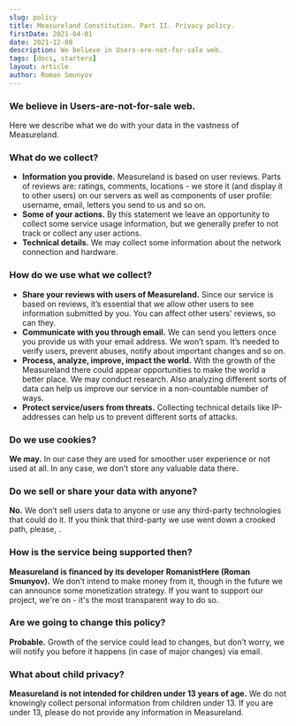 ```yaml
---
slug: policy
title: Measureland Constitution. Part II. Privacy policy.
firstDate: 2021-04-01
date: 2021-12-08
description: We believe in Users-are-not-for-sale web.
tags: [docs, starters]
layout: article
author: Roman Smunyov
---
```


<script>
    import TextLink from "$lib/components/ui-elements/TextLink.svelte";
    import Summary from "$lib/components/Article/Summary.svelte";
</script>

### We believe in Users-are-not-for-sale web.
Here we describe what we do with your data in the vastness of Measureland.

<Summary
    text="We are collecting and storing only the data you provide us with (plus a few technical things) and using within our service only. No selling."
/>

### What do we collect?
- **Information you provide.** Measureland is based on user reviews. Parts of reviews are: ratings, comments, locations - we store it (and display it to other users) on our servers as well as components of user profile: username, email, letters you send to us and so on.
- **Some of your actions.** By this statement we leave an opportunity to collect some service usage information, but we generally prefer to not track or collect any user actions. <TextLink href="../tutorial/#data-collection" blank={false} text="Learn more." />
- **Technical details.** We may collect some information about the network connection and hardware.

### How do we use what we collect?
- **Share your reviews with users of Measureland.** Since our service is based on reviews, it’s essential that we allow other users to see information submitted by you. You can affect other users' reviews, so can they.
- **Communicate with you through email.** We can send you letters once you provide us with your email address. We won’t spam. It’s needed to verify users, prevent abuses, notify about important changes and so on.
- **Process, analyze, improve, impact the world.** With the growth of the Measureland there could appear opportunities to make the world a better place. We may conduct research. Also analyzing different sorts of data can help us improve our service in a non-countable number of ways.
- **Protect service/users from threats.** Collecting technical details like IP-addresses can help us to prevent different sorts of attacks.

### Do we use cookies?
**We may.** In our case they are used for smoother user experience or not used at all. In any case, we don’t store any valuable data there.

### Do we sell or share your data with anyone?
**No.** We don’t sell users data to anyone or use any third-party technologies that could do it. If you think that third-party we use went down a crooked path, please, <TextLink href="mailto:support@measureland.org" text="contact us" />.

### How is the service being supported then?
**Measureland is financed by its developer RomanistHere (Roman Smunyov).** We don’t intend to make money from it, though in the future we can announce some monetization strategy. If you want to support our project, we're on <TextLink href="https://opencollective.com/measureland" blank={true} text="Open Collective" /> - it's the most transparent way to do so.

### Are we going to change this policy?
**Probable.** Growth of the service could lead to changes, but don’t worry, we will notify you before it happens (in case of major changes) via email.

### What about child privacy?
**Measureland is not intended for children under 13 years of age.** We do not knowingly collect personal information from children under 13. If you are under 13, please do not provide any information in Measureland.
